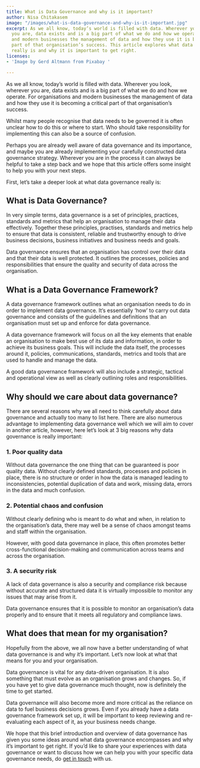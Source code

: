 ```yaml
---
title: What is Data Governance and why is it important?
author: Nisa Chitakasem
image: "/images/what-is-data-governance-and-why-is-it-important.jpg"
excerpt: As we all know, today’s world is filled with data. Wherever you look, wherever
  you are, data exists and is a big part of what we do and how we operate. For organisations
  and modern businesses the management of data and how they use it is becoming a critical
  part of that organisation’s success. This article explores what data governance
  really is and why it is important to get right.
licenses:
- 'Image by Gerd Altmann from Pixabay '

---
```

As we all know, today’s world is filled with data. Wherever you look, wherever you are, data exists and is a big part of what we do and how we operate. For organisations and modern businesses the management of data and how they use it is becoming a critical part of that organisation’s success.

Whilst many people recognise that data needs to be governed it is often unclear how to do this or where to start. Who should take responsibility for implementing this can also be a source of confusion.

Perhaps you are already well aware of data governance and its importance, and maybe you are already implementing your carefully constructed data governance strategy. Wherever you are in the process it can always be helpful to take a step back and we hope that this article offers some insight to help you with your next steps.

First, let’s take a deeper look at what data governance really is:

## What is Data Governance?

In very simple terms, data governance is a set of principles, practices, standards and metrics that help an organisation to manage their data effectively. Together these principles, practises, standards and metrics help to ensure that data is consistent, reliable and trustworthy enough to drive business decisions, business initiatives and business needs and goals.

Data governance ensures that an organisation has control over their data and that their data is well protected. It outlines the processes, policies and responsibilities that ensure the quality and security of data across the organisation.

## What is a Data Governance Framework?

A data governance framework outlines what an organisation needs to do in order to implement data governance. It’s essentially ‘how’ to carry out data governance and consists of the guidelines and definitions that an organisation must set up and enforce for data governance.

A data governance framework will focus on all the key elements that enable an organisation to make best use of its data and information, in order to achieve its business goals. This will include the data itself, the processes around it, policies, communications, standards, metrics and tools that are used to handle and manage the data.

A good data governance framework will also include a strategic, tactical and operational view as well as clearly outlining roles and responsibilities.

## Why should we care about data governance?

There are several reasons why we all need to think carefully about data governance and actually too many to list here. There are also numerous advantage to implementing data governance well which we will aim to cover in another article, however, here let’s look at 3 big reasons why data governance is really important:

### 1. Poor quality data

Without data governance the one thing that can be guaranteed is poor quality data. Without clearly defined standards, processes and policies in place, there is no structure or order in how the data is managed leading to inconsistencies, potential duplication of data and work, missing data, errors in the data and much confusion.

### 2. Potential chaos and confusion

Without clearly defining who is meant to do what and when, in relation to the organisation’s data, there may well be a sense of chaos amongst teams and staff within the organisation.

However, with good data governance in place, this often promotes better cross-functional decision-making and communication across teams and across the organisation.

### 3. A security risk

A lack of data governance is also a security and compliance risk because without accurate and structured data it is virtually impossible to monitor any issues that may arise from it.

Data governance ensures that it is possible to monitor an organisation’s data properly and to ensure that it meets all regulatory and compliance laws.

## What does that mean for my organisation?

Hopefully from the above, we all now have a better understanding of what data governance is and why it’s important. Let’s now look at what that means for you and your organisation.

Data governance is vital for any data-driven organisation. It is also something that must evolve as an organisation grows and changes. So, if you have yet to give data governance much thought, now is definitely the time to get started.

Data governance will also become more and more critical as the reliance on data to fuel business decisions grows. Even if you already have a data governance framework set up, it will be important to keep reviewing and re-evaluating each aspect of it, as your business needs change.

We hope that this brief introduction and overview of data governance has given you some ideas around what data governance encompasses and why it’s important to get right. If you’d like to share your experiences with data governance or want to discuss how we can help you with your specific data governance needs, do [get in touch](hello@register-dynamics.co.uk) with us.